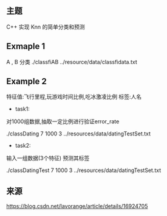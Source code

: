 ## 主题
C++ 实现 Knn 的简单分类和预测
## Exmaple 1
A , B 分类
./classfiAB ../resource/data/classfidata.txt
## Example 2
特征值:飞行里程,玩游戏时间比例,吃冰激凌比例
标签:人名 
- task1:

对1000组数据,抽取一定比例进行验证error_rate

 ./classDating 7 1000 3 ../resources/data/datingTestSet.txt
- task2:

输入一组数据(3个特征)
预测其标签

./classDatingTest 7 1000 3 ../resources/data/datingTestSet.txt 

## 来源
https://blog.csdn.net/lavorange/article/details/16924705

